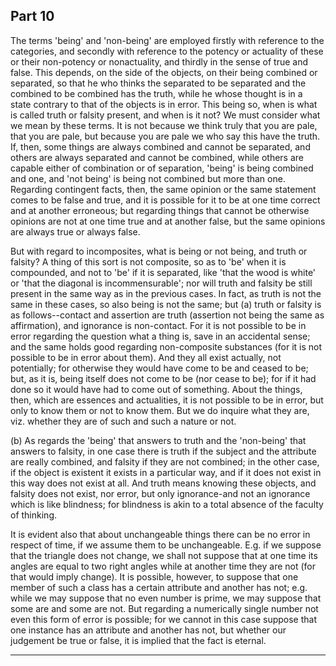 ## Part 10

The terms 'being' and 'non-being' are employed firstly with reference to the categories, and secondly with reference to the potency or actuality of these or their non-potency or nonactuality, and thirdly in the sense of true and false.
This depends, on the side of the objects, on their being combined or separated, so that he who thinks the separated to be separated and the combined to be combined has the truth, while he whose thought is in a state contrary to that of the objects is in error.
This being so, when is what is called truth or falsity present, and when is it not?
We must consider what we mean by these terms.
It is not because we think truly that you are pale, that you are pale, but because you are pale we who say this have the truth.
If, then, some things are always combined and cannot be separated, and others are always separated and cannot be combined, while others are capable either of combination or of separation, 'being' is being combined and one, and 'not being' is being not combined but more than one.
Regarding contingent facts, then, the same opinion or the same statement comes to be false and true, and it is possible for it to be at one time correct and at another erroneous; but regarding things that cannot be otherwise opinions are not at one time true and at another false, but the same opinions are always true or always false.

But with regard to incomposites, what is being or not being, and truth or falsity?
A thing of this sort is not composite, so as to 'be' when it is compounded, and not to 'be' if it is separated, like 'that the wood is white' or 'that the diagonal is incommensurable'; nor will truth and falsity be still present in the same way as in the previous cases.
In fact, as truth is not the same in these cases, so also being is not the same; but (a) truth or falsity is as follows--contact and assertion are truth (assertion not being the same as affirmation), and ignorance is non-contact.
For it is not possible to be in error regarding the question what a thing is, save in an accidental sense; and the same holds good regarding non-composite substances (for it is not possible to be in error about them).
And they all exist actually, not potentially; for otherwise they would have come to be and ceased to be; but, as it is, being itself does not come to be (nor cease to be); for if it had done so it would have had to come out of something.
About the things, then, which are essences and actualities, it is not possible to be in error, but only to know them or not to know them.
But we do inquire what they are, viz.
whether they are of such and such a nature or not.

(b) As regards the 'being' that answers to truth and the 'non-being' that answers to falsity, in one case there is truth if the subject and the attribute are really combined, and falsity if they are not combined; in the other case, if the object is existent it exists in a particular way, and if it does not exist in this way does not exist at all.
And truth means knowing these objects, and falsity does not exist, nor error, but only ignorance-and not an ignorance which is like blindness; for blindness is akin to a total absence of the faculty of thinking.

It is evident also that about unchangeable things there can be no error in respect of time, if we assume them to be unchangeable.
E.g.
if we suppose that the triangle does not change, we shall not suppose that at one time its angles are equal to two right angles while at another time they are not (for that would imply change).
It is possible, however, to suppose that one member of such a class has a certain attribute and another has not; e.g.
while we may suppose that no even number is prime, we may suppose that some are and some are not.
But regarding a numerically single number not even this form of error is possible; for we cannot in this case suppose that one instance has an attribute and another has not, but whether our judgement be true or false, it is implied that the fact is eternal.

---------------------------------------------------------------------

